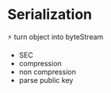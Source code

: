 # Serialization
⚡️ turn object into byteStream

* SEC
* compression
* non compression
* parse public key 


